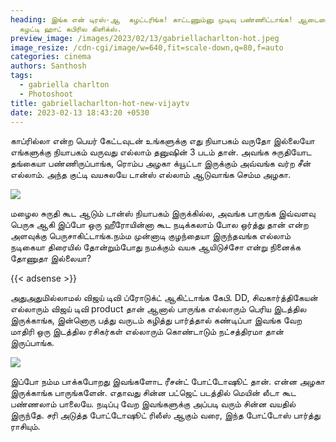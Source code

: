 ```yaml
---
heading: இங்க என் டிரஸ்-ஆ  கழட்டரிங்க! காட்டணும்னு முடிவு பண்ணிட்டாங்க! ஆடையை
  கழட்டி ஹாட் கபிரில கிளிக்ஸ்.
preview_image: /images/2023/02/13/gabriellacharlton-hot.jpeg
image_resize: /cdn-cgi/image/w=640,fit=scale-down,q=80,f=auto
categories: cinema
authors: Santhosh
tags:
  - gabriella charlton
  - Photoshoot
title: gabriellacharlton-hot-new-vijaytv
date: 2023-02-13 18:43:20 +0530
---
```

காப்ரில்லா என்ற பெயர் கேட்டவுடன் உங்களுக்கு எது நியாபகம் வருதோ இல்லையோ எங்களுக்கு நியாபகம் வருவது எல்லாம் தனுஷின் 3 படம் தான். அவங்க சுருதியோட தங்கையா பண்ணிருப்பாங்க, ரொம்ப அழகா க்யூட்டா இருக்கும் அவ்வங்க வர்ற சீன் எல்லாம். அந்த குட்டி வயசுலயே டான்ஸ் எல்லாம் ஆடுவாங்க செம்ம அழகா.



![](/images/2023/02/13/gabriellacharlton-hot-new-vijaytv.jpeg)

மழைல சுருதி கூட ஆடும் டான்ஸ் நியாபகம் இருக்கில்ல, அவங்க பாருங்க இவ்வளவு பெருசு ஆகி இப்போ ஒரு ஹீரோயின்னா கூட நடிக்கலாம் போல ஒர்த்து தான் என்ற அளவுக்கு பெருசாகிட்டாங்க.நம்ம முன்னாடி குழந்தையா இருந்தவங்க எல்லாம் நடிகையா திரையில் தோன்றும்போது நமக்கும் வயசு ஆயிடுச்சோ என்று நினைக்க தோணுதா இல்லையா?

{{< adsense >}} 

அதுஅதுமில்லாமல் விஜய் டிவி ப்ரோடுக்ட் ஆகிட்டாங்க கேபி. DD, சிவகார்த்திகேயன் எல்லாரும் விஜய் டிவி product தான் ஆனால் பாருங்க எல்லாரும் பெரிய இடத்தில இருக்காங்க, இன்னொரு பத்து வருடம் கழித்து பார்த்தால் கண்டிப்பா இவங்க வேற மாதிரி ஒரு இடத்தில ரசிகர்கள் எல்லாரும் கொண்டாடும் நட்சத்திரமா தான் இருப்பாங்க.



![](/images/2023/02/13/gabriellacharlton-hot-new-vijaytv2.jpeg)

இப்போ நம்ம பாக்கபோறது இவங்களோட ரீசன்ட் போட்டோஷூட் தான். என்ன அழகா இருக்காங்க பாருங்களேன். எதாவது சின்ன பட்ஜெட் படத்தில் மெயின் லீடா கூட பண்ணலாம் பாலையே. நடிப்பு வேற இவங்களுக்கு அப்படி வரும் சின்ன வயதில் இருந்தே. சரி அடுத்த போட்டோஷூட் ரிலீஸ் ஆகும் வரை, இந்த போட்டோஸ் பார்த்து ராசியும்.